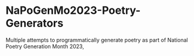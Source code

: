 # NaPoGenMo2023-Poetry-Generators
Multiple attempts to programmatically generate poetry as part of National Poetry Generation Month 2023, 
